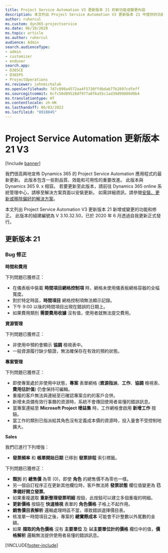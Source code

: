 ```yaml
---
title: Project Service Automation V3 更新版本 21 的新功能或變更內容
description: 本文列出 Project Service Automation V3 更新版本 21 中提供的功能和修正。
author: ruhercul
ms.custom: dyn365-projectservice
ms.date: 06/19/2020
ms.topic: article
ms.author: ruhercul
audience: Admin
search.audienceType:
- admin
- customizer
- enduser
search.app:
- D365CE
- D365PS
- ProjectOperations
ms.reviewer: johnmichalak
ms.openlocfilehash: 7d7c098a4572aa4f5730ffdbdab77b2897cdfeff
ms.sourcegitcommit: 6cfc50d89528df977a8f6a55c1ad39d99800d9b4
ms.translationtype: HT
ms.contentlocale: zh-HK
ms.lasthandoff: 06/03/2022
ms.locfileid: "8918845"
---
```

# <a name="project-service-automation-update-release-21-v3"></a>Project Service Automation 更新版本 21 V3

[!include [banner](../includes/psa-now-project-operations.md)]

我們很高興地宣佈 Dynamics 365 的 Project Service Automation 應用程式的最新更新。 此版本包含一些對品質、效能和可用性的重要改進。 此版本與 Dynamics 365 9. x 相容。 若要更新至此版本，請前往 Dynamics 365 online 系統管理中心，請移至解決方案頁面以安裝更新。 如需詳細資訊，請參閱[安裝、更新或移除偏好的解決方案](/power-platform/admin/install-remove-preferred-solution)。

本文列出 Project Service Automation V3 更新版本 21 新增或變更的功能和修正。 此版本的組建編號為 V 3.10.32.50，已於 2020 年 6 月透過自我更新正式發行。

## <a name="update-release-21"></a>更新版本 21

### <a name="bug-fixes"></a>Bug 修正

**時間和費用**

下列問題已獲修正：

- 在儀表板中裝載 **時間項目網格控制項** 時，網格未使用儀表板網格容器的全幅寬度。
- 對於特定時區，**時間項目** 網格控制項無法顯示記錄。
- 下午 9:00 以後的時間項目出現在錯誤的日期上。
- 如果費用類別 **需要費用收據** 沒有值，使用者就無法提交費用。

**資源管理**

下列問題已獲修正：

- 非使用中預約會顯示 **協調** 檢視表中。
- 一般資源履行缺少驗證，無法確保存在有效的預約狀態。

**專案管理**

下列問題已獲修正：

- 即使專案處於非使用中狀態，**專案** 表單網格 (**資源指派**、**工作**、**協調** 檢視表、**費用估計值**) 仍會保持可編輯。
- 重複的客戶無法與連結至已確認專案合約的客戶合併。
- 新增未具備有效行事曆的資源時，系統不會傳回使用者易懂的錯誤訊息。
- 當專案連結至 **Microsoft Project 增益集** 時，工作網格會啟用 **新增工作** 按鈕。
- 當工作的類別已指派給其角色沒有定義成本價的資源時，投入量會不受控制地擴大。

**Sales**

我們已進行下列增強：

- **發票頻率** 和 **帳單開始日期** 已移到 **發票排程** 索引標籤。

下列問題已獲修正：

- **類別** 的 **總售價** 為零 (0)，即使 **角色** 的總售價不為零也一樣。
- 另一個自訂程序正在更新其他欄位時，客戶無法將 **發票狀態** 欄位值變更為 **已準備好開立發票**。
- 如果重複選取 **重新整理發票明細** 按鈕，此按鈕可以建立多個重複的明細。
- **更新價格** 按鈕在 **快速檢視** 表單的 **角色價格** 子格上不起作用。
- **銷售價目表解析** 邏輯處理時區不當，導致錯誤選擇價目表。
- 核准單一時間項目之後，專案的 **總實際成本** 可能會不計整數以外尾數的金額。
- 如果 **擷取的角色價格** 沒有 **主要單位** 及 **以主要單位計的價格** 欄位中的值，**價格解析** 邏輯無法提供使用者易懂的錯誤訊息。


[!INCLUDE[footer-include](../includes/footer-banner.md)]
